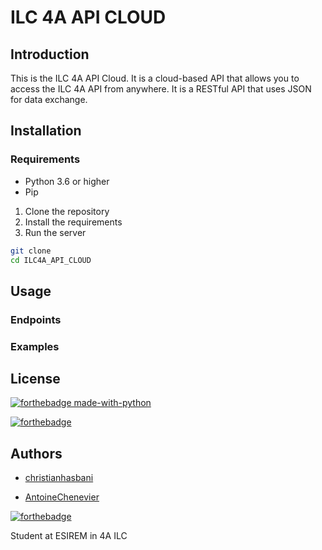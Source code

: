 # ILC 4A API CLOUD

## Introduction

This is the ILC 4A API Cloud. It is a cloud-based API that allows you to access the ILC 4A API from anywhere. It is a RESTful API that uses JSON for data exchange.

## Installation

### Requirements

- Python 3.6 or higher
- Pip

1. Clone the repository
2. Install the requirements
3. Run the server

```bash
git clone
cd ILC4A_API_CLOUD
```

## Usage

### Endpoints

### Examples

## License

[![forthebadge made-with-python](http://ForTheBadge.com/images/badges/made-with-python.svg)](https://www.python.org/)

[![forthebadge](http://ForTheBadge.com/images/badges/built-with-love.svg)](http://ForTheBadge.com)

## Authors

- [christianhasbani](https://github.com/ChristianHasbani)

- [AntoineChenevier](https://github.com/antoine-chenevier)

[![forthebadge](https://forthebadge.com/images/badges/built-by-developers.svg)](https://forthebadge.com)

Student at ESIREM in 4A ILC
